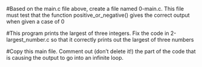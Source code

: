 #Based on the main.c file above, create a file named 0-main.c. This file must test that the function positive_or_negative() gives the correct output when given a case of 0

#This program prints the largest of three integers. Fix the code in 2-largest_number.c so that it correctly prints out the largest of three numbers

#Copy this main file. Comment out (don’t delete it!) the part of the code that is causing the output to go into an infinite loop.
